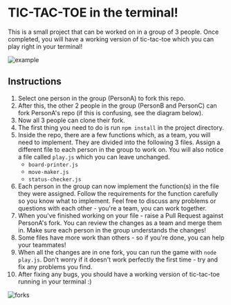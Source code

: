 # TIC-TAC-TOE in the terminal!
This is a small project that can be worked on in a group of 3 people. Once completed, you will have a working version of tic-tac-toe which you can play right in your terminal!

![example](terminal-tic-tac-toe.gif)

## Instructions
1. Select one person in the group (PersonA) to fork this repo.
2. After this, the other 2 people in the group (PersonB and PersonC) can fork PersonA's repo (if this is confusing, see the diagram below).
3. Now all 3 people can clone their fork.
4. The first thing you need to do is run `npm install` in the project directory.
5. Inside the repo, there are a few functions which, as a team, you will need to implement. They are divided into the following 3 files. Assign a different file to each person in the group to work on. You will also notice a file called `play.js` which you can leave unchanged.
    - `board-printer.js`
    - `move-maker.js`
    - `status-checker.js`
6. Each person in the group can now implement the function(s) in the file they were assigned. Follow the requirements for the function carefully so you know what to implement. Feel free to discuss any problems or questions with each other - you're a team, you can work together.
7. When you've finished working on your file - raise a Pull Request against PersonA's fork. You can review the changes as a team and merge them in. Make sure each person in the group understands the changes!
8. Some files have more work than others - so if you're done, you can help your teammates!
9. When all the changes are in one fork, you can run the game with `node play.js`. Don't worry if it doesn't work perfectly the first time - try and fix any problems you find.
10. After fixing any bugs, you should have a working version of tic-tac-toe running in your terminal :)

![forks](tic-tac-toe-forks.jpg)
